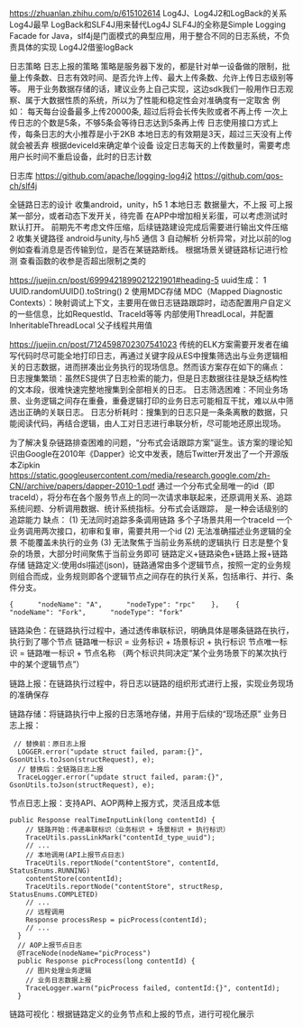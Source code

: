 
https://zhuanlan.zhihu.com/p/615102614
Log4J、Log4J2和LogBack的关系
Log4J最早
LogBack和SLF4J用来替代Log4J
    SLF4J的全称是Simple Logging Facade for Java，slf4j是门面模式的典型应用，用于整合不同的日志系统，不负责具体的实现
Log4J2借鉴logBack


日志策略  日志上报的策略
策略是服务器下发的，都是针对单一设备做的限制，批量上传条数、日志有效时间、是否允许上传、最大上传条数、允许上传日志级别等等。
用于业务数据存储的话，建议业务上自己实现，这边sdk我们一般用作日志观察、属于大数据性质的系统，所以为了性能和稳定性会对准确度有一定取舍
例如：
每天每台设备最多上传20000条, 超过后将会长传失败或者不再上传
一次上传日志的个数是5条，不够5条会等待日志达到5条再上传
日志使用接口方式上传，每条日志的大小推荐是小于2KB
本地日志的有效期是3天，超过三天没有上传就会被丢弃
根据deviceId来确定单个设备
设定日志每天的上传数量时，需要考虑用户长时间不重启设备，此时的日志计数


日志库
https://github.com/apache/logging-log4j2
https://github.com/qos-ch/slf4j


全链路日志的设计  收集android，unity，h5
1 本地日志  数据量大，不上报  可上报某一部分，或者动态下发开关，待完善
在APP中增加相关彩蛋，可以考虑测试时默认打开。
前期先不考虑文件压缩，后续链路建设完成后需要进行输出文件压缩
2 收集关键路径  android与unity,与h5 通信
3 自动解析 分析异常，对比以前的log
例如查看消息是否传输到位，是否在某链路断线。   根据场景关键链路标记进行检测
查看函数的收参是否超出限制之类的


https://juejin.cn/post/6999421899021221901#heading-5
uuid生成：
1  UUID.randomUUID().toString()
2  使用MDC存储
MDC（Mapped Diagnostic Contexts）：映射调试上下文，主要用在做日志链路跟踪时，动态配置用户自定义的一些信息，比如RequestId、TraceId等等
内部使用ThreadLocal，并配置InheritableThreadLocal  父子线程共用值


https://juejin.cn/post/7124598702307541023
传统的ELK方案需要开发者在编写代码时尽可能全地打印日志，再通过关键字段从ES中搜集筛选出与业务逻辑相关的日志数据，进而拼凑出业务执行的现场信息。然而该方案存在如下的痛点：
日志搜集繁琐：虽然ES提供了日志检索的能力，但是日志数据往往是缺乏结构性的文本段，很难快速完整地搜集到全部相关的日志。
日志筛选困难：不同业务场景、业务逻辑之间存在重叠，重叠逻辑打印的业务日志可能相互干扰，难以从中筛选出正确的关联日志。
日志分析耗时：搜集到的日志只是一条条离散的数据，只能阅读代码，再结合逻辑，由人工对日志进行串联分析，尽可能地还原出现场。

为了解决复杂链路排查困难的问题，“分布式会话跟踪方案”诞生。该方案的理论知识由Google在2010年《Dapper》论文中发表，随后Twitter开发出了一个开源版本Zipkin
https://static.googleusercontent.com/media/research.google.com/zh-CN//archive/papers/dapper-2010-1.pdf
通过一个分布式全局唯一的id（即traceId），将分布在各个服务节点上的同一次请求串联起来，还原调用关系、追踪系统问题、分析调用数据、统计系统指标。分布式会话跟踪，
  是一种会话级别的追踪能力
缺点：
(1) 无法同时追踪多条调用链路 多个子场景共用一个traceId
  一个业务调用两次接口，初审和复审，需要共用一个id
(2) 无法准确描述业务逻辑的全景 不能覆盖未执行的业务
(3) 无法聚焦于当前业务系统的逻辑执行  日志是整个复杂的场景，大部分时间聚焦于当前业务即可
链路定义+链路染色+链路上报+链路存储
链路定义:使用dsl描述(json)，链路通常由多个逻辑节点，按照一定的业务规则组合而成，业务规则即各个逻辑节点之间存在的执行关系，包括串行、并行、条件分支。
```
{      "nodeName": "A",      "nodeType": "rpc"    },    {      "nodeName": "Fork",      "nodeType": "fork"
```

链路染色：在链路执行过程中，通过透传串联标识，明确具体是哪条链路在执行，执行到了哪个节点
链路唯一标识 = 业务标识 + 场景标识 + 执行标识
节点唯一标识 = 链路唯一标识 + 节点名称 （两个标识共同决定“某个业务场景下的某次执行中的某个逻辑节点”）

链路上报：在链路执行过程中，将日志以链路的组织形式进行上报，实现业务现场的准确保存

链路存储：将链路执行中上报的日志落地存储，并用于后续的“现场还原”
业务日志上报：
```
 // 替换前：原日志上报
  LOGGER.error("update struct failed, param:{}", GsonUtils.toJson(structRequest), e);
  // 替换后：全链路日志上报
  TraceLogger.error("update struct failed, param:{}", GsonUtils.toJson(structRequest), e);
```
节点日志上报：支持API、AOP两种上报方式，灵活且成本低
```
public Response realTimeInputLink(long contentId) {
    // 链路开始：传递串联标识（业务标识 + 场景标识 + 执行标识）
    TraceUtils.passLinkMark("contentId_type_uuid");
    // ...
    // 本地调用(API上报节点日志)
    TraceUtils.reportNode("contentStore", contentId, StatusEnums.RUNNING)
    contentStore(contentId);
    TraceUtils.reportNode("contentStore", structResp, StatusEnums.COMPLETED)
    // ...
    // 远程调用
    Response processResp = picProcess(contentId);
    // ...
  }
  // AOP上报节点日志
  @TraceNode(nodeName="picProcess")
  public Response picProcess(long contentId) {
    // 图片处理业务逻辑
    // 业务日志数据上报
    TraceLogger.warn("picProcess failed, contentId:{}", contentId);
  }
```
链路可视化：根据链路定义的业务节点和上报的节点，进行可视化展示


